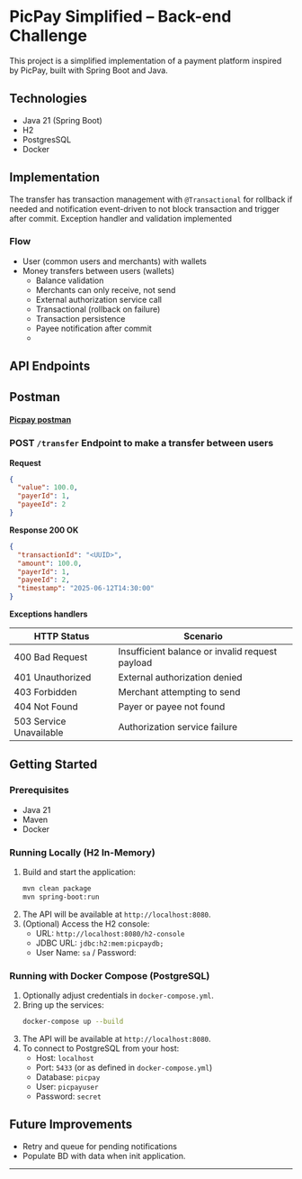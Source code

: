 # PicPay Simplified – Back-end Challenge

This project is a simplified implementation of a payment platform inspired by PicPay, built with Spring Boot and Java.

## Technologies
- Java 21 (Spring Boot)
- H2
- PostgresSQL
- Docker

## Implementation
The transfer has transaction management with `@Transactional` for rollback if needed and notification event-driven to not block transaction and trigger after commit. 
Exception handler and validation implemented


### Flow
- User (common users and merchants) with wallets
- Money transfers between users (wallets)
  - Balance validation
  - Merchants can only receive, not send
  - External authorization service call
  - Transactional (rollback on failure)
  - Transaction persistence
  - Payee notification after commit
  - 

## API Endpoints

## Postman
#### [Picpay postman](Picpay.postman_collection.json)

### POST `/transfer` Endpoint to make a transfer between users

**Request**

```json
{
  "value": 100.0,
  "payerId": 1,
  "payeeId": 2
}
```

**Response 200 OK**

```json
{
  "transactionId": "<UUID>",
  "amount": 100.0,
  "payerId": 1,
  "payeeId": 2,
  "timestamp": "2025-06-12T14:30:00"
}
```

**Exceptions handlers**

| HTTP Status             | Scenario                                        |
| ----------------------- | ----------------------------------------------- |
| 400 Bad Request         | Insufficient balance or invalid request payload |
| 401 Unauthorized        | External authorization denied                   |
| 403 Forbidden           | Merchant attempting to send                     |
| 404 Not Found           | Payer or payee not found                        |
| 503 Service Unavailable | Authorization service failure                   |

## Getting Started

### Prerequisites

- Java 21
- Maven
- Docker

### Running Locally (H2 In-Memory)

1. Build and start the application:
   ```bash
   mvn clean package
   mvn spring-boot:run
   ```
3. The API will be available at `http://localhost:8080`.
4. (Optional) Access the H2 console:
   - URL: `http://localhost:8080/h2-console`
   - JDBC URL: `jdbc:h2:mem:picpaydb;`
   - User Name: `sa` / Password:&#x20;

### Running with Docker Compose (PostgreSQL)

1. Optionally adjust credentials in `docker-compose.yml`.
2. Bring up the services:
   ```bash
   docker-compose up --build
   ```
3. The API will be available at `http://localhost:8080`.
4. To connect to PostgreSQL from your host:
   - Host: `localhost`
   - Port: `5433` (or as defined in `docker-compose.yml`)
   - Database: `picpay`
   - User: `picpayuser`
   - Password: `secret`


    
## Future Improvements

- Retry and queue for pending notifications
- Populate BD with data when init application.

---

